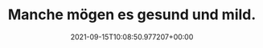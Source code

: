 ---
date: '2021-09-15T10:08:50.977207+00:00'
found_at: '2014-12-20'
found_url: http://www.hohesc.de/Milde/Milder-Multivitamin
title: Manche mögen es gesund und mild.
---
